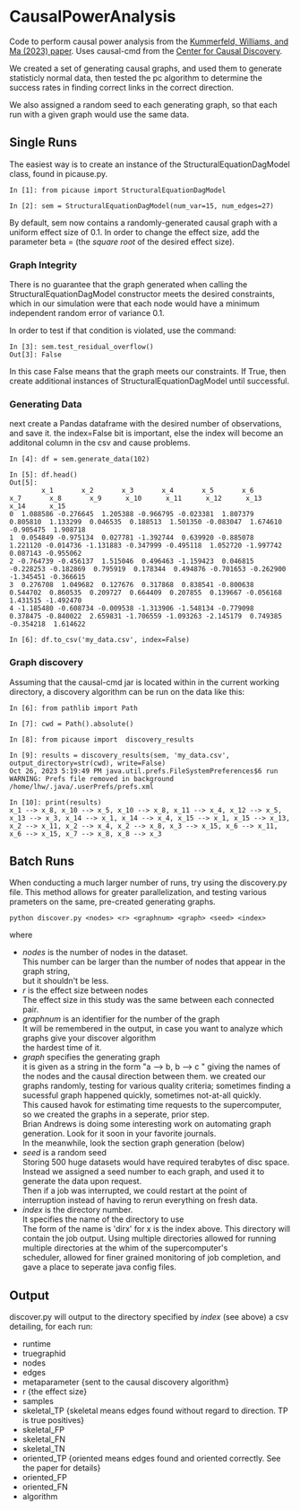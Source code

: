 # CausalPowerAnalysis

Code to perform causal power analysis from the [Kummerfeld, Williams, and Ma (2023) paper](https://link.springer.com/article/10.1007/s41060-023-00399-4.).
  Uses causal-cmd from the [Center for Causal Discovery](ccd.pitt.edu).

We created a set of generating causal graphs, and used them to generate statisticly normal data,
then tested the pc algorithm to determine the success rates in finding correct links in the correct direction.

We also assigned a random seed to each generating graph, so that each run with a given graph would use the same data.

## Single Runs

The easiest way is to create an  instance of the StructuralEquationDagModel class, found in picause.py.
```
In [1]: from picause import StructuralEquationDagModel

In [2]: sem = StructuralEquationDagModel(num_var=15, num_edges=27)
```

By default, sem now contains a randomly-generated causal graph with a uniform effect size of 0.1.
  In order to change the effect size, add the parameter beta = (the _square root_ of the desired effect size).
  
### Graph Integrity

There is no guarantee that the graph generated when calling the StructuralEquationDagModel constructor meets the desired constraints, which in our simulation were that
  each node would have a minimum independent random error of variance 0.1.
  
In order to test if that condition is violated, use the command:
```
In [3]: sem.test_residual_overflow()
Out[3]: False
```

In this case False means that the graph meets our constraints.
  If True, then create additional instances of StructuralEquationDagModel until successful.

###  Generating Data

next create a Pandas dataframe with the desired number of observations, and save it.
  the index=False bit is important, else the index will become an additonal column in the csv and cause problems.
```
In [4]: df = sem.generate_data(102)

In [5]: df.head()
Out[5]: 
        x_1       x_2       x_3       x_4       x_5       x_6       x_7       x_8       x_9      x_10      x_11      x_12      x_13      x_14      x_15
0  1.088586 -0.276645  1.205388 -0.966795 -0.023381  1.807379  0.805810  1.133299  0.046535  0.188513  1.501350 -0.083047  1.674610 -0.905475  1.908718
1  0.054849 -0.975134  0.027781 -1.392744  0.639920 -0.885078  1.221120 -0.014736 -1.131883 -0.347999 -0.495118  1.052720 -1.997742  0.087143 -0.955062
2 -0.764739 -0.456137  1.515046  0.496463 -1.159423  0.046815 -0.228253 -0.182869  0.795919  0.178344  0.494876 -0.701653 -0.262900 -1.345451 -0.366615
3  0.276708  1.049682  0.127676  0.317868  0.838541 -0.800638  0.544702  0.860535  0.209727  0.664409  0.207855  0.139667 -0.056168  1.431515 -1.492470
4 -1.185480 -0.608734 -0.009538 -1.313906 -1.548134 -0.779098  0.378475 -0.840022  2.659831 -1.706559 -1.093263 -2.145179  0.749385 -0.354218  1.614622

In [6]: df.to_csv('my_data.csv', index=False)
```

### Graph discovery

Assuming that the causal-cmd jar is located within in the current working directory, a discovery algorithm can be run on the data like this:

```
In [6]: from pathlib import Path

In [7]: cwd = Path().absolute()

In [8]: from picause import  discovery_results

In [9]: results = discovery_results(sem, 'my_data.csv', output_directory=str(cwd), write=False)
Oct 26, 2023 5:19:49 PM java.util.prefs.FileSystemPreferences$6 run
WARNING: Prefs file removed in background /home/lhw/.java/.userPrefs/prefs.xml

In [10]: print(results)
x_1 --> x_8, x_10 --> x_5, x_10 --> x_8, x_11 --> x_4, x_12 --> x_5, x_13 --> x_3, x_14 --> x_1, x_14 --> x_4, x_15 --> x_1, x_15 --> x_13, x_2 --> x_11, x_2 --> x_4, x_2 --> x_8, x_3 --> x_15, x_6 --> x_11, x_6 --> x_15, x_7 --> x_8, x_8 --> x_3

```

## Batch Runs

When conducting a much larger number of runs, try using the discovery.py file.
 This method allows for greater parallelization, and testing various prameters on the same, pre-created generating graphs.

`python discover.py <nodes> <r> <graphnum> <graph> <seed> <index>`

where 
+ *nodes* is the number of nodes in the dataset.  
  This number can be larger than the number of nodes that appear in the graph string,  
  but it shouldn't be less.
+ *r* is the effect size between nodes  
  The effect size in this study was the same between each connected pair.
+ *graphnum* is an identifier for the number of the graph  
  It will be remembered in the output, in case you want to analyze which graphs give your discover algorithm  
  the hardest time of it.
+ *graph* specifies the generating graph  
   it is given as a  string in the form "a --> b, b --> c " giving the names of the nodes and the causal direction between them.
   we created our graphs randomly, testing for various quality criteria; sometimes finding a sucessful graph happened quickly, sometimes not-at-all quickly.  
   This caused havok for estimating time requests to the supercomputer, so we created the graphs in a seperate, prior step.   
   Brian Andrews is doing some interesting work on automating graph generation. Look for it soon in your favorite journals.  
   In the meanwhile, look the section graph generation (below)
+ *seed* is a random seed  
   Storing 500 huge datasets would have required terabytes of disc space.  
   Instead we assigned a seed number to each graph, and used it to generate the data upon request.  
   Then if a job was interrupted, we could restart at the point of interruption instead of having 
   to rerun everything on fresh data.
+ *index* is the directory number.  
   It specifies the name of the directory to use  
   The form of the name is 'dirx' for x is the index above.
   This directory will contain the job output. 
   Using multiple directories allowed for running multiple directories at the whim of the supercomputer's  
   scheduler, allowed for finer grained monitoring of job completion, and gave a place to seperate java config files.

## Output

discover.py will output to the directory specified by *index* (see above) a csv detailing, for each run:
* runtime
* truegraphid
* nodes
* edges
* metaparameter {sent to the causal discovery algorithm}
* r {the effect size}
* samples
* skeletal_TP {skeletal means edges found without regard to direction. TP is true positives}
* skeletal_FP
* skeletal_FN
* skeletal_TN
* oriented_TP {oriented means edges found and oriented correctly. See the paper for details}
* oriented_FP
* oriented_FN
* algorithm
